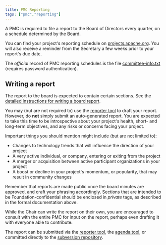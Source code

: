 ```yaml
---
title: PMC Reporting
tags: ["pmc","reporting"]
---
```


A PMC is required to file a report to the Board of Directors every
quarter, on a schedule determined by the Board.

You can find your project's reporting schedule on
[projects.apache.org](https://projects.apache.org/committees.html). You
will also receive a reminder from the Secretary a few weeks prior to
your report's due date.

The *official* record of PMC reporting schedules is the file
[committee-info.txt](https://svn.apache.org/repos/private/committers/board/committee-info.txt)
(requires password authentication).

## Writing a report

The report to the board is expected to contain certain sections. See the
[detailed instructions for writing a board
report](https://www.apache.org/foundation/board/reporting).

You may (but are not required to) use the [reporter
tool](https://reporter.apache.org) to draft your report. However, do
**not** simply submit an auto-generated report. You are expected to take
this time to be introspective about your project's health, short- and
long-term objectives, and any risks or concerns facing your project.

Important things you should mention might include (but are not limited to):

* Changes to technology trends that will influence the direction of your
  project
* A very active individual, or company, entering or exiting from the project
* A merger or acquisition between active participant organizations in
  your project
* A boost or decline in your project's momentum, or popularity, that may 
  result in community changes

Remember that reports are made public once the board minutes are
approved, and craft your phrasing accordingly. Sections that are
intended to be Foundation-confidential should be enclosed in *private*
tags, as described in the formal documentation above.

While the Chair can write the report on their own, you are encouraged to
consult with the entire PMC for input on the report, perhaps even
drafting it with everyone able to contribute.

The report can be submitted via the [reporter
tool](https://reporter.apache.org), the [agenda
tool](https://whimsy.apache.org/board/agenda), or committed directly to
the [subversion
repository](https://svn.apache.org/repos/private/foundation/board).

